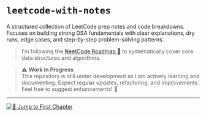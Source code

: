 # `leetcode-with-notes`
A structured collection of LeetCode prep notes and code breakdowns. Focuses on building strong DSA fundamentals with clear explanations, dry runs, edge cases, and step-by-step problem-solving patterns.

> I’m following the [NeetCode Roadmap 🚀](https://neetcode.io/roadmap) to systematically cover core data structures and algorithms. 

> ⚠️ **Work in Progress**  
> This repository is still under development as I am actively learning and documenting. Expect regular updates, refactoring, and improvements. Feel free to suggest enhancements! 🤗 

---

[![🚀 Jump to First Chapter](https://img.shields.io/badge/-📚%20Jump%20to%20First%20Chapter-blueviolet?style=for-the-badge)](./chap1_arrays_and_hashing/dynamic_array.md)

